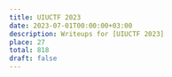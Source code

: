 ```yaml
---
title: UIUCTF 2023
date: 2023-07-01T00:00:00+03:00
description: Writeups for [UIUCTF 2023]
place: 27
total: 818
draft: false
---
```

